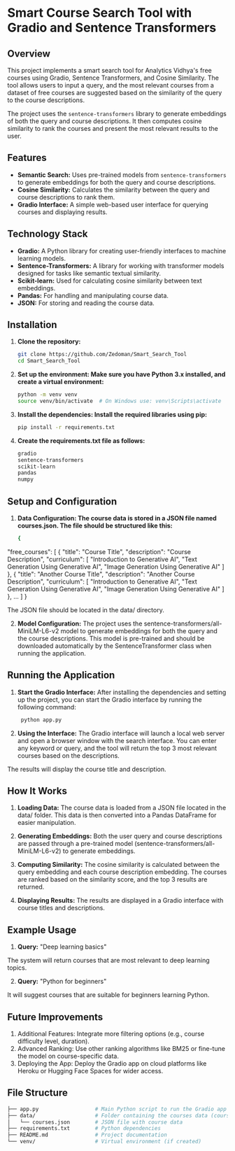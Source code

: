 # Smart Course Search Tool with Gradio and Sentence Transformers

## Overview
This project implements a smart search tool for Analytics Vidhya's free courses using Gradio, Sentence Transformers, and Cosine Similarity. The tool allows users to input a query, and the most relevant courses from a dataset of free courses are suggested based on the similarity of the query to the course descriptions. <br>

The project uses the `sentence-transformers` library to generate embeddings of both the query and course descriptions. It then computes cosine similarity to rank the courses and present the most relevant results to the user.

## Features
- **Semantic Search:** Uses pre-trained models from `sentence-transformers` to generate embeddings for both the query and course descriptions. <br>
- **Cosine Similarity:** Calculates the similarity between the query and course descriptions to rank them. <br>
- **Gradio Interface:** A simple web-based user interface for querying courses and displaying results. <br>

## Technology Stack
- **Gradio:** A Python library for creating user-friendly interfaces to machine learning models. <br>
- **Sentence-Transformers:** A library for working with transformer models designed for tasks like semantic textual similarity. <br>
- **Scikit-learn:** Used for calculating cosine similarity between text embeddings. <br>
- **Pandas:** For handling and manipulating course data. <br>
- **JSON:** For storing and reading the course data. <br>

## Installation

1. **Clone the repository:** <br>
   ```bash
   git clone https://github.com/Zedoman/Smart_Search_Tool
   cd Smart_Search_Tool

2. **Set up the environment: Make sure you have Python 3.x installed, and create a virtual environment:** <br>
    ```bash
    python -m venv venv
    source venv/bin/activate  # On Windows use: venv\Scripts\activate

3. **Install the dependencies: Install the required libraries using pip:** <br>
    ```bash
    pip install -r requirements.txt

4. **Create the requirements.txt file as follows:** <br>
    ```bash
    gradio
    sentence-transformers
    scikit-learn
    pandas
    numpy


## Setup and Configuration
1. **Data Configuration: The course data is stored in a JSON file named courses.json. The file should be structured like this:** <br>
   ```bash
   {
  "free_courses": [
    {
      "title": "Course Title",
      "description": "Course Description",
      "curriculum": [
          "Introduction to Generative AI",
          "Text Generation Using Generative AI",
          "Image Generation Using Generative AI"
        ]
    },
    {
      "title": "Another Course Title",
      "description": "Another Course Description",
      "curriculum": [
          "Introduction to Generative AI",
          "Text Generation Using Generative AI",
          "Image Generation Using Generative AI"
        ]
    },
    ...
  ]
  }

  The JSON file should be located in the data/ directory. <br>

2. **Model Configuration:** The project uses the sentence-transformers/all-MiniLM-L6-v2 model to generate embeddings for both the query and the course descriptions. This model is pre-trained and should be downloaded automatically by the SentenceTransformer class when running the application.   <br>


## Running the Application
1. **Start the Gradio Interface:** After installing the dependencies and setting up the project, you can start the Gradio interface by running the following command: <br>
   ```bash
    python app.py

2. **Using the Interface:** The Gradio interface will launch a local web server and open a browser window with the search interface. You can enter any keyword or query, and the tool will return the top 3 most relevant courses based on the descriptions. <br>

The results will display the course title and description. <br>


## How It Works

1. **Loading Data:** The course data is loaded from a JSON file located in the data/ folder. This data is then converted into a Pandas DataFrame for easier manipulation. <br>

2. **Generating Embeddings:** Both the user query and course descriptions are passed through a pre-trained model (sentence-transformers/all-MiniLM-L6-v2) to generate embeddings. <br>

3. **Computing Similarity:** The cosine similarity is calculated between the query embedding and each course description embedding. The courses are ranked based on the similarity score, and the top 3 results are returned. <br>

4. **Displaying Results:** The results are displayed in a Gradio interface with course titles and descriptions. <br>


## Example Usage
1. **Query:** "Deep learning basics" <br>

The system will return courses that are most relevant to deep learning topics. <br>
 
2. **Query:** "Python for beginners" <br>

It will suggest courses that are suitable for beginners learning Python. <br>


## Future Improvements
1. Additional Features: Integrate more filtering options (e.g., course difficulty level, duration). <br>
2. Advanced Ranking: Use other ranking algorithms like BM25 or fine-tune the model on course-specific data. <br>
3. Deploying the App: Deploy the Gradio app on cloud platforms like Heroku or Hugging Face Spaces for wider access. <br>


## File Structure
   ```bash
   ├── app.py                  # Main Python script to run the Gradio app
   ├── data/                   # Folder containing the courses data (courses.json)
   │   └── courses.json        # JSON file with course data
   ├── requirements.txt        # Python dependencies
   ├── README.md               # Project documentation
   └── venv/                   # Virtual environment (if created)




